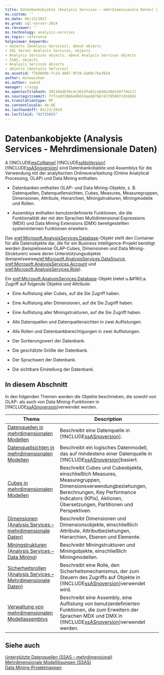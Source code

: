 ```yaml
---
title: Datenbankobjekte (Analysis Services – mehrdimensionale Daten) | Microsoft-Dokumentation
ms.custom: ''
ms.date: 06/13/2017
ms.prod: sql-server-2014
ms.reviewer: ''
ms.technology: analysis-services
ms.topic: reference
helpviewer_keywords:
- objects [Analysis Services], about objects
- SQL Server Analysis Services, objects
- Analysis Services objects, about Analysis Services objects
- SSAS, objects
- Analysis Services objects
- objects [Analysis Services]
ms.assetid: f76d869b-fc1d-4807-9f28-da09c7be382d
author: minewiskan
ms.author: owend
manager: craigg
ms.openlocfilehash: 39116b4bf8c4c361dfa82ca0d8a38dc6977de217
ms.sourcegitcommit: f7fced330b64d6616aeb8766747295807c92dd41
ms.translationtype: MT
ms.contentlocale: de-DE
ms.lasthandoff: 04/23/2019
ms.locfileid: "62725655"
---
```

# <a name="database-objects-analysis-services---multidimensional-data"></a>Datenbankobjekte (Analysis Services - Mehrdimensionale Daten)
  A [!INCLUDE[msCoName](../../../includes/msconame-md.md)] [!INCLUDE[ssNoVersion](../../../includes/ssnoversion-md.md)] [!INCLUDE[ssASnoversion](../../../includes/ssasnoversion-md.md)] sind Datenbankobjekte und Assemblys für die Verwendung mit der analytischen Onlineverarbeitung (Online Analytical Processing, OLAP) und Data Mining enthalten.  
  
-   Datenbanken enthalten OLAP- und Data Mining-Objekte, z.&#160;B. Datenquellen, Datenquellensichten, Cubes, Measures, Measuregruppen, Dimensionen, Attribute, Hierarchien, Miningstrukturen, Miningmodelle und Rollen.  
  
-   Assemblys enthalten benutzerdefinierte Funktionen, die die Funktionalität der mit den Sprachen Multidimensional Expressions (MDX) und Data Mining Extensions (DMX) bereitgestellten systeminternen Funktionen erweitern.  
  
 Das <xref:Microsoft.AnalysisServices.Database>-Objekt stellt den Container für alle Datenobjekte dar, die für ein Business Intelligence-Projekt benötigt werden (beispielsweise OLAP-Cubes, Dimensionen und Data Mining-Strukturen) sowie deren Unterstützungsobjekte (beispielsweise<xref:Microsoft.AnalysisServices.DataSource>, <xref:Microsoft.AnalysisServices.Account> und <xref:Microsoft.AnalysisServices.Role>).  
  
 Ein <xref:Microsoft.AnalysisServices.Database>-Objekt bietet u.&amp;#160;a. Zugriff auf folgende Objekte und Attribute:  
  
-   Eine Auflistung aller Cubes, auf die Sie Zugriff haben.  
  
-   Eine Auflistung aller Dimensionen, auf die Sie Zugriff haben.  
  
-   Eine Auflistung aller Miningstrukturen, auf die Sie Zugriff haben.  
  
-   Alle Datenquellen und Datenquellensichten in zwei Auflistungen.  
  
-   Alle Rollen und Datenbankberechtigungen in zwei Auflistungen.  
  
-   Der Sortierungswert der Datenbank.  
  
-   Die geschätzte Größe der Datenbank.  
  
-   Der Sprachwert der Datenbank.  
  
-   Die sichtbare Einstellung der Datenbank.  
  
## <a name="in-this-section"></a>In diesem Abschnitt  
 In den folgenden Themen werden die Objekte beschrieben, die sowohl von OLAP- als auch von Data Mining-Funktionen in [!INCLUDE[ssASnoversion](../../../includes/ssasnoversion-md.md)]verwendet werden.  
  
|Thema|Description|  
|-----------|-----------------|  
|[Datenquellen in mehrdimensionalen Modellen](../data-sources-in-multidimensional-models.md)|Beschreibt eine Datenquelle in [!INCLUDE[ssASnoversion](../../../includes/ssasnoversion-md.md)].|  
|[Datenquellsichten in mehrdimensionalen Modellen](../data-source-views-in-multidimensional-models.md)|Beschreibt ein logisches Datenmodell, das auf mindestens einer Datenquelle in [!INCLUDE[ssASnoversion](../../../includes/ssasnoversion-md.md)]basiert.|  
|[Cubes in mehrdimensionalen Modellen](../cubes-in-multidimensional-models.md)|Beschreibt Cubes und Cubeobjekte, einschließlich Measures, Measuregruppen, Dimensionsverwendungbeziehungen, Berechnungen, Key Performance Indicators (KPIs), Aktionen, Übersetzungen, Partitionen und Perspektiven.|  
|[Dimensionen &#40;Analysis Services – mehrdimensionale Daten&#41;](../../multidimensional-models-olap-logical-dimension-objects/dimensions-analysis-services-multidimensional-data.md)|Beschreibt Dimensionen und Dimensionsobjekte, einschließlich Attribute, Attributbeziehungen, Hierarchien, Ebenen und Elemente.|  
|[Miningstrukturen &#40;Analysis Services – Data Mining&#41;](../../data-mining/mining-structures-analysis-services-data-mining.md)|Beschreibt Miningstrukturen und Miningobjekte, einschließlich Miningmodellen.|  
|[Sicherheitsrollen &#40;Analysis Services – Mehrdimensionale Daten&#41;](security-roles-analysis-services-multidimensional-data.md)|Beschreibt eine Rolle, den Sicherheitsmechanismus, der zum Steuern des Zugriffs auf Objekte in [!INCLUDE[ssASnoversion](../../../includes/ssasnoversion-md.md)]verwendet wird.|  
|[Verwaltung von mehrdimensionalen Modellassemblys](../multidimensional-model-assemblies-management.md)|Beschreibt eine Assembly, eine Auflistung von benutzerdefinierten Funktionen, die zum Erweitern der Sprachen MDX und DMX in [!INCLUDE[ssASnoversion](../../../includes/ssasnoversion-md.md)]verwendet werden.|  
  
## <a name="see-also"></a>Siehe auch  
 [Unterstützte Datenquellen &#40;SSAS – mehrdimensional&#41;](../supported-data-sources-ssas-multidimensional.md)   
 [Mehrdimensionale Modelllösungen &#40;SSAS&#41;](../multidimensional-model-solutions-ssas.md)   
 [Data Mining-Projektmappen](../../data-mining/data-mining-solutions.md)  
  
  
